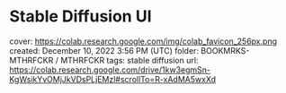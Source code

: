 # Stable Diffusion UI

cover: https://colab.research.google.com/img/colab_favicon_256px.png
created: December 10, 2022 3:56 PM (UTC)
folder: BOOKMRKS-MTHRFCKR / MTHRFCKR
tags: stable diffusion
url: https://colab.research.google.com/drive/1kw3egmSn-KgWsikYvOMjJkVDsPLjEMzl#scrollTo=R-xAdMA5wxXd
